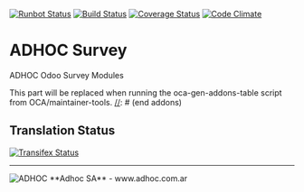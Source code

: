 [![Runbot Status](http://runbot.adhoc.com.ar/runbot/badge/flat/23/8.0.svg)](http://runbot.adhoc.com.ar/runbot/repo/github-com-ingadhoc-survey-23)
[![Build Status](https://travis-ci.org/ingadhoc/survey.svg?branch=8.0)](https://travis-ci.org/ingadhoc/survey)
[![Coverage Status](https://coveralls.io/repos/ingadhoc/survey/badge.png?branch=8.0)](https://coveralls.io/r/ingadhoc/survey?branch=8.0)
[![Code Climate](https://codeclimate.com/github/ingadhoc/survey/badges/gpa.svg)](https://codeclimate.com/github/ingadhoc/survey)

# ADHOC Survey

ADHOC Odoo Survey Modules

[//]: # (addons)
This part will be replaced when running the oca-gen-addons-table script from OCA/maintainer-tools.
[//]: # (end addons)

Translation Status
------------------
[![Transifex Status](https://www.transifex.com/projects/p/ingadhoc-survey-8-0/chart/image_png)](https://www.transifex.com/projects/p/ingadhoc-survey-8-0)

----

<img alt="ADHOC" src="http://fotos.subefotos.com/83fed853c1e15a8023b86b2b22d6145bo.png" />
**Adhoc SA** - www.adhoc.com.ar
